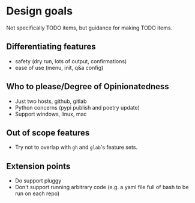 # Design goals

Not specifically TODO items, but guidance for making TODO items.

## Differentiating features
- safety (dry run, lots of output, confirmations)
- ease of use (menu, init, q&a config)

## Who to please/Degree of Opinionatedness
- Just two hosts, github, gitlab
- Python concerns (pypi publish and poetry update)
- Support windows, linux, mac

## Out of scope features 
- Try not to overlap with `gh` and `glab`'s feature sets.

## Extension points
- Do support pluggy
- Don't support running arbitrary code (e.g. a yaml file full of bash to be run on each repo)

